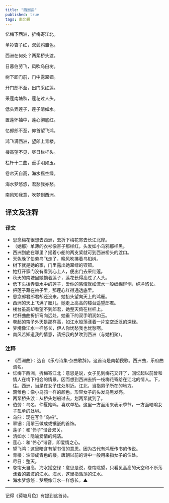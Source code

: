 ```yaml
---
title: "西洲曲"
published: true
tags: 南北朝
---
```


忆梅下西洲，折梅寄江北。

单衫杏子红，双鬓鸦雏色。

西洲在何处？两桨桥头渡。

日暮伯劳飞，风吹乌臼树。

树下即门前，门中露翠钿。

开门郎不至，出门采红莲。

采莲南塘秋，莲花过人头。

低头弄莲子，莲子清如水。

置莲怀袖中，莲心彻底红。

忆郎郎不至，仰首望飞鸿。

鸿飞满西洲，望郎上青楼。

楼高望不见，尽日栏杆头。

栏杆十二曲，垂手明如玉。

卷帘天自高，海水摇空绿。

海水梦悠悠，君愁我亦愁。

南风知我意，吹梦到西洲。

## 译文及注释

### 译文

- 思念梅花很想去西洲，去折下梅花寄去长江北岸。
- （她那）单薄的衣衫像杏子那样红，头发如小乌鸦那样黑。
- 西洲到底在哪里？摇着小船的两支桨就可到西洲桥头的渡口。
- 天色晚了伯劳鸟飞走了，晚风吹拂着乌桕树。
- 树下就是她的家，门里露出她翠绿的钗钿。
- 她打开家门没有看到心上人，便出门去采红莲。
- 秋天的南塘里她摘着莲子，莲花长得高过了人头。
- 低下头拨弄着水中的莲子，爱你的感情就如流水一般缠绵悱恻，纯净悠长。
- 把莲子藏在袖子里，那莲心红得通透底里。
- 思念郎君郎君却还没来，她抬头望向天上的鸿雁。
- 西洲的天上飞满了雁儿，她走上高高的楼台遥望郎君。
- 楼台虽高却看望不到郎君，她整天倚在栏杆上。
- 栏杆曲曲折折弯向远处，她垂下的双手明润如玉。
- 卷起的帘子外天是那样高，如江水般荡漾着一片空空泛泛的深绿。
- 梦境像江水一样悠长，伊人你忧愁我也忧愁啊。
- 南风若知道我的情意，请把我的梦吹到西洲（与她相聚）。

### 注释

- 《西洲曲》：选自《乐府诗集·杂曲歌辞》。这首诗是南朝民歌。西洲曲，乐府曲调名。
- 忆梅下西洲，折梅寄江北：意思是说，女子见到梅花又开了，回忆起以前曾和情人在梅下相会的情景，因而想到西洲去折一枝梅花寄给在江北的情人。下，往。西洲，当是在女子住处附近。江北，当指男子所在的地方。
- 鸦雏色：像小乌鸦一样的颜色。形容女子的头发乌黑发亮。
- 两桨桥头渡：从桥头划船过去，划两桨就到了。
- 伯劳：鸟名，仲夏始鸣，喜欢单栖。这里一方面用来表示季节，一方面暗喻女子孤单的处境。
- 乌臼：现在写作“乌桕”。
- 翠钿：用翠玉做成或镶嵌的首饰。
- 莲子：和“怜子”谐音双关。
- 清如水：隐喻爱情的纯洁。
- 莲心：和“怜心”谐音，即爱情之心。
- 望飞鸿：这里暗含有望书信的意思。因为古代有鸿雁传书的传说。
- 青楼：油漆成青色的楼。唐朝以前的诗中一般用来指女子的住处。
- 尽日：整天。
- 卷帘天自高，海水摇空绿：意思是说，卷帘眺望，只看见高高的天空和不断荡漾着的碧波的江水。海水，这里指浩荡的江水。
- 海水梦悠悠：梦境像江水一样悠长。▲

---

记得《荷塘月色》有提到这首诗。